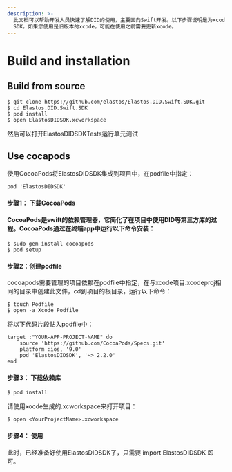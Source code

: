 ```yaml
---
description: >-
  此文档可以帮助开发人员快速了解DID的使用，主要面向Swift开发。以下步骤说明是为xcode10及以上版本编写的，使用IOS11
  SDK，如果您使用是旧版本的xcode，可能在使用之前需要更新xcode。
---
```


# Build and installation

## Build from source

```
$ git clone https://github.com/elastos/Elastos.DID.Swift.SDK.git
$ cd Elastos.DID.Swift.SDK
$ pod install
$ open ElastosDIDSDK.xcworkspace
```

然后可以打开ElastosDIDSDKTests运行单元测试

## Use cocapods&#x20;

使用CocoaPods将ElastosDIDSDK集成到项目中，在podfile中指定：

```
pod 'ElastosDIDSDK'
```

#### **步骤1： 下载CocoaPods**

#### CocoaPods是swift的依赖管理器，它简化了在项目中使用DID等第三方库的过程。CocoaPods通过在终端app中运行以下命令安装：

```
$ sudo gem install cocoapods
$ pod setup
```

#### 步骤2：创建podfile

cocoapods需要管理的项目依赖在podfile中指定，在与xcode项目.xcodeproj相同的目录中创建此文件，cd到项目的根目录，运行以下命令：

```
$ touch Podfile
$ open -a Xcode Podfile
```

将以下代码片段贴入podfile中：

```
target :"YOUR-APP-PROJECT-NAME" do
    source 'https://github.com/CocoaPods/Specs.git'
    platform :ios, '9.0'
    pod 'ElastosDIDSDK', '~> 2.2.0'
end
```

#### 步骤3： 下载依赖库

```
$ pod install
```

请使用xocde生成的.xcworkspace来打开项目：

```
$ open <YourProjectName>.xcworkspace
```

#### 步骤4： 使用

此时，已经准备好使用ElastosDIDSDK了，只需要 import ElastosDIDSDK 即可。
